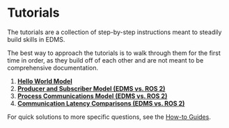 # Tutorials

The tutorials are a collection of step-by-step instructions meant to steadily build skills in EDMS.

The best way to approach the tutorials is to walk through them for the first time in order, as they build off of each other and are not meant to be comprehensive documentation.

1. **[Hello World Model](Hello_World/README.md)** 
2. **[Producer and Subscriber Model (EDMS vs. ROS 2)](Producer_Consumer/README.md)**
3. **[Process Communications Model (EDMS vs. ROS 2)](Process_Communication/README.md)**
4. **[Communication Latency Comparisons (EDMS vs. ROS 2)](Communication_Latency/README.md)**

For quick solutions to more specific questions, see the [How-to Guides](../how_to_guides/README.md).